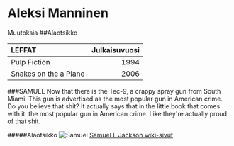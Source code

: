 # Aleksi Manninen
Muutoksia
##Alaotsikko

| LEFFAT | Julkaisuvuosi |
|:-------|--------------:|
|Pulp Fiction | 1994 |
|Snakes on the a Plane | 2006 |

###SAMUEL
Now that there is the Tec-9, a crappy spray gun from South Miami. This gun is advertised as the most popular gun in American crime. Do you believe that shit? It actually says that in the little book that comes with it: the most popular gun in American crime. Like they're actually proud of that shit. 


#####Alaotsikko
![Samuel](http://media.gq.com/photos/57769ee35e51460c39663786/3:2/w_800/sam-jackson-hair.jpg)
[Samuel L Jackson wiki-sivut](https://fi.wikipedia.org/wiki/Samuel_L._Jackson)



